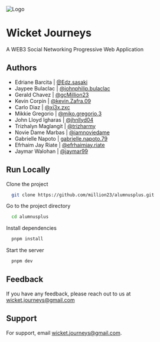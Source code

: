 ![Logo](https://wicket.vercel.app/wicket.svg)

# Wicket Journeys

A WEB3 Social Networking Progressive Web Application

## Authors

- Edriane Barcita | [@Edz.sasaki](https://www.facebook.com/Edz.sasaki)
- Jaypee Bulaclac | [@johnphilip.bulaclac](https://www.facebook.com/johnphilip.bulaclac)
- Gerald Chavez | [@gcMillion23](https://www.facebook.com/gcMillion23)
- Kevin Corpin | [@kevin.Zafra.09](https://www.facebook.com/kevin.Zafra.09)
- Carlo Diaz | [@xi3x.zxc](https://www.facebook.com/xi3x.zxc)
- Mikkie Gregorio | [@miko.gregorio.3](https://www.facebook.com/miko.gregorio.3)
- John Lloyd Igharas | [@jhnllyd04](https://www.facebook.com/jhnllyd04)
- Trizhalyn Maglangit | [@trizharmy](https://www.facebook.com/trizharmy)
- Novie Dame Marbas | [@iamnoviedame](https://www.facebook.com/iamnoviedame)
- Gabrielle Napoto | [gabrielle.napoto.79](https://www.facebook.com/gabrielle.napoto.79)
- Efrhaim Jay Riate | [@efrhaimjay.riate](https://www.facebook.com/efrhaimjay.riate)
- Jaymar Walohan | [@jaymar99](https://www.facebook.com/jaymar99)

## Run Locally

Clone the project

```bash
  git clone https://github.com/million23/alumnusplus.git
```

Go to the project directory

```bash
  cd alumnusplus
```

Install dependencies

```bash
  pnpm install
```

Start the server

```bash
  pnpm dev
```

## Feedback

If you have any feedback, please reach out to us at wicket.journeys@gmail.com

## Support

For support, email wicket.journeys@gmail.com.
